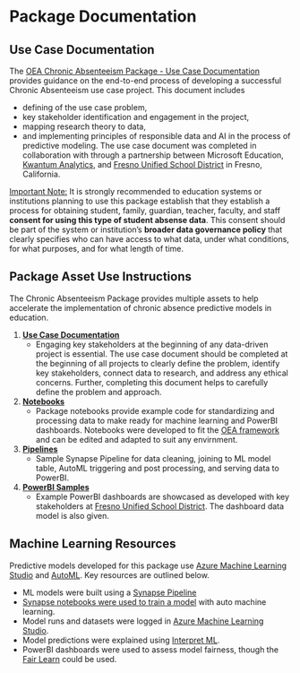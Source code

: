 # Package Documentation

## Use Case Documentation

The [OEA Chronic Absenteeism Package - Use Case Documentation](https://github.com/microsoft/OpenEduAnalytics/blob/main/packages/package_catalog/Predicting_Chronic_Absenteeism/docs/OEA%20Chronic%20Abs%20Package%20-%20Use%20Case%20Doc.pdf) provides guidance on the end-to-end process of developing a successful Chronic Absenteeism use case project. This document includes 
 - defining of the use case problem,
 - key stakeholder identification and engagement in the project,
 - mapping research theory to data,
 - and implementing principles of responsible data and AI in the process of predictive modeling. 
The use case document was completed in collaboration with through a partnership between Microsoft Education, [Kwantum Analytics](https://www.kwantumedu.com/), and [Fresno Unified School District](https://www.fresnounified.org/) in Fresno, California.

<ins> Important Note:</ins> It is strongly recommended to education systems or institutions planning to use this package establish that they establish a process for obtaining student, family, guardian, teacher, faculty, and staff **consent for using this type of student absense data**. This consent should be part of the system or institution’s **broader data governance policy** that clearly specifies who can have access to what data, under what conditions, for what purposes, and for what length of time.

## Package Asset Use Instructions

The Chronic Absenteeism Package provides multiple assets to help accelerate the implementation of chronic absence predictive models in education.

1. <strong>[Use Case Documentation](https://github.com/microsoft/OpenEduAnalytics/blob/main/packages/package_catalog/Predicting_Chronic_Absenteeism/docs/OEA%20Chronic%20Abs%20Package%20-%20Use%20Case%20Doc.pdf)</strong> 
      * Engaging key stakeholders at the beginning of any data-driven project is essential. The use case document should be completed at the beginning of all projects to clearly define the problem, identify key stakeholders, connect data to research, and address any ethical concerns. Further, completing this document helps to carefully define the problem and approach.
2. <strong>[Notebooks](https://github.com/microsoft/OpenEduAnalytics/tree/main/packages/package_catalog/Predicting_Chronic_Absenteeism/notebooks)</strong> 
      * Package notebooks provide example code for standardizing and processing data to make ready for machine learning and PowerBI dashboards. Notebooks were developed to fit the [OEA framework](https://github.com/microsoft/OpenEduAnalytics/blob/main/framework/synapse/notebook/OEA_py.ipynb) and can be edited and adapted to suit any envirnment. 
3. <strong>[Pipelines](https://github.com/microsoft/OpenEduAnalytics/tree/main/packages/package_catalog/Predicting_Chronic_Absenteeism/pipelines)</strong> 
      * Sample Synapse Pipeline for data cleaning, joining to ML model table, AutoML triggering and post processing, and serving data to PowerBI.
4. <strong>[PowerBI Samples](https://github.com/microsoft/OpenEduAnalytics/tree/main/packages/package_catalog/Predicting_Chronic_Absenteeism/powerbi)</strong> 
      * Example PowerBI dashboards are showcased as developed with key stakeholders at [Fresno Unified School District](https://www.fresnounified.org/). The dashboard data model is also given.

## Machine Learning Resources

Predictive models developed for this package use [Azure Machine Learning Studio](https://docs.microsoft.com/en-us/azure/machine-learning/overview-what-is-machine-learning-studio) and [AutoML](https://www.automl.org/automl/). Key resources are outlined below.
 - ML models were built using a [Synapse Pipeline](https://docs.microsoft.com/en-us/azure/data-factory/concepts-pipelines-activities?toc=%2Fazure%2Fsynapse-analytics%2Ftoc.json&tabs=data-factory)
 - [Synapse notebooks were used to train a model](https://docs.microsoft.com/en-us/azure/synapse-analytics/spark/apache-spark-azure-machine-learning-tutorial) with auto machine learning. 
 - Model runs and datasets were logged in [Azure Machine Learning Studio](https://docs.microsoft.com/en-us/azure/machine-learning/overview-what-is-machine-learning-studio).
 - Model predictions were explained using [Interpret ML](https://interpret.ml/).
 - PowerBI dashboards were used to assess model fairness, though the [Fair Learn](https://fairlearn.org/) could be used.
